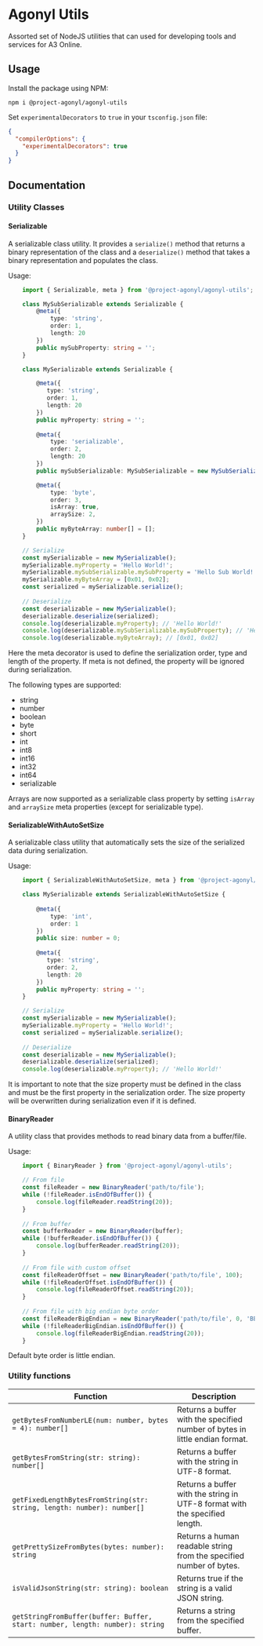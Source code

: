 # Agonyl Utils
Assorted set of NodeJS utilities that can used for developing tools and services for A3 Online.

## Usage

Install the package using NPM:

    npm i @project-agonyl/agonyl-utils

Set `experimentalDecorators` to `true` in your `tsconfig.json` file:

```json
{
  "compilerOptions": {
    "experimentalDecorators": true
  }
}
```


## Documentation

### Utility Classes

#### Serializable

A serializable class utility. It provides a `serialize()` method that returns a binary 
representation of the class and a `deserialize()` method that takes a binary representation and populates the class.

Usage:

```typescript
    import { Serializable, meta } from '@project-agonyl/agonyl-utils';

    class MySubSerializable extends Serializable {
        @meta({
            type: 'string',
            order: 1,
            length: 20
        })
        public mySubProperty: string = '';
    }

    class MySerializable extends Serializable {

        @meta({
           type: 'string', 
           order: 1,
           length: 20
        })
        public myProperty: string = '';
        
        @meta({
            type: 'serializable',
            order: 2,
            length: 20
        })
        public mySubSerializable: MySubSerializable = new MySubSerializable();

        @meta({
            type: 'byte',
            order: 3,
            isArray: true,
            arraySize: 2,
        })
        public myByteArray: number[] = [];
    }

    // Serialize
    const mySerializable = new MySerializable();
    mySerializable.myProperty = 'Hello World!';
    mySerializable.mySubSerializable.mySubProperty = 'Hello Sub World!';
    mySerializable.myByteArray = [0x01, 0x02];
    const serialized = mySerializable.serialize();
    
    // Deserialize
    const deserializable = new MySerializable();
    deserializable.deserialize(serialized);
    console.log(deserializable.myProperty); // 'Hello World!'
    console.log(deserializable.mySubSerializable.mySubProperty); // 'Hello Sub World!'
    console.log(deserializable.myByteArray); // [0x01, 0x02]
```

Here the meta decorator is used to define the serialization order, type and length of the property.
If meta is not defined, the property will be ignored during serialization.

The following types are supported:
- string
- number
- boolean
- byte
- short
- int
- int8
- int16
- int32
- int64
- serializable

Arrays are now supported as a serializable class property by setting `isArray` and `arraySize` meta properties
(except for serializable type).

#### SerializableWithAutoSetSize

A serializable class utility that automatically sets the size of the serialized data during serialization.

Usage:

```typescript
    import { SerializableWithAutoSetSize, meta } from '@project-agonyl/agonyl-utils';

    class MySerializable extends SerializableWithAutoSetSize {
        
        @meta({
            type: 'int',
            order: 1
        })
        public size: number = 0;
        
        @meta({
           type: 'string', 
           order: 2,
           length: 20
        })
        public myProperty: string = '';
    }

    // Serialize
    const mySerializable = new MySerializable();
    mySerializable.myProperty = 'Hello World!';
    const serialized = mySerializable.serialize();
    
    // Deserialize
    const deserializable = new MySerializable();
    deserializable.deserialize(serialized);
    console.log(deserializable.myProperty); // 'Hello World!'
```

It is important to note that the size property must be defined in the class and must be the first property 
in the serialization order. The size property will be overwritten during serialization even if it is defined.

#### BinaryReader

A utility class that provides methods to read binary data from a buffer/file.

Usage:

```typescript
    import { BinaryReader } from '@project-agonyl/agonyl-utils';

    // From file
    const fileReader = new BinaryReader('path/to/file');
    while (!fileReader.isEndOfBuffer()) {
        console.log(fileReader.readString(20));
    }
    
    // From buffer
    const bufferReader = new BinaryReader(buffer);
    while (!bufferReader.isEndOfBuffer()) {
        console.log(bufferReader.readString(20));
    }
    
    // From file with custom offset
    const fileReaderOffset = new BinaryReader('path/to/file', 100);
    while (!fileReaderOffset.isEndOfBuffer()) {
        console.log(fileReaderOffset.readString(20));
    }
    
    // From file with big endian byte order
    const fileReaderBigEndian = new BinaryReader('path/to/file', 0, 'BE');
    while (!fileReaderBigEndian.isEndOfBuffer()) {
        console.log(fileReaderBigEndian.readString(20));
    }
```

Default byte order is little endian.

### Utility functions

| Function                                                                     | Description                                                                  |
|------------------------------------------------------------------------------|------------------------------------------------------------------------------|
| `getBytesFromNumberLE(num: number, bytes = 4): number[]`                     | Returns a buffer with the specified number of bytes in little endian format. |
| `getBytesFromString(str: string): number[]`                                  | Returns a buffer with the string in UTF-8 format.                            |
| `getFixedLengthBytesFromString(str: string, length: number): number[]`       | Returns a buffer with the string in UTF-8 format with the specified length.  |
| `getPrettySizeFromBytes(bytes: number): string`                              | Returns a human readable string from the specified number of bytes.          |
| `isValidJsonString(str: string): boolean`                                    | Returns true if the string is a valid JSON string.                           |
| `getStringFromBuffer(buffer: Buffer, start: number, length: number): string` | Returns a string from the specified buffer.                                  |
